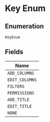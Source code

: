 
# Key Enum

## Enumeration

`KeyEnum`

## Fields

| Name |
|  --- |
| `ADD_COLUMNS` |
| `EDIT_COLUMNS` |
| `FILTERS` |
| `PERMISSIONS` |
| `ADD_TITLE` |
| `EDIT_TITLE` |
| `NONE` |

